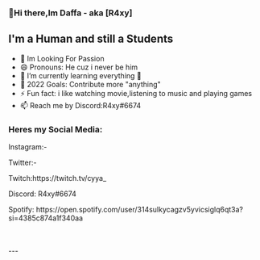 ### 👋Hi there,Im Daffa - aka [R4xy] 

## I'm a Human and still a Students
- 🔭 Im Looking For Passion
- 😄 Pronouns: He cuz i never be him
- 🌱 I’m currently learning everything 🤣
- 🥅 2022 Goals: Contribute more "anything"
- ⚡ Fun fact: i like watching movie,listening to music and playing games
- 📫 Reach me by Discord:R4xy#6674


### Heres my Social Media:
<p>Instagram:-
  <p>Twitter:-
    <p>Twitch:https://twitch.tv/cyya_
<p>Discord: R4xy#6674</p>
<p>Spotify: https://open.spotify.com/user/314sulkycagzv5yvicsiglq6qt3a?si=4385c874a1f340aa</p>

<br />
<br />
---
